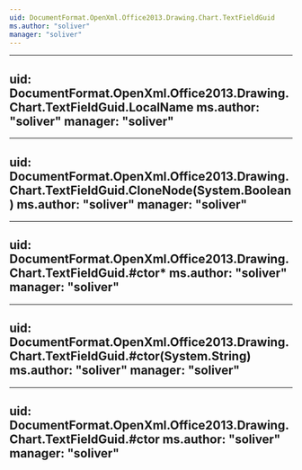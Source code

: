 ```yaml
---
uid: DocumentFormat.OpenXml.Office2013.Drawing.Chart.TextFieldGuid
ms.author: "soliver"
manager: "soliver"
---
```


---
uid: DocumentFormat.OpenXml.Office2013.Drawing.Chart.TextFieldGuid.LocalName
ms.author: "soliver"
manager: "soliver"
---

---
uid: DocumentFormat.OpenXml.Office2013.Drawing.Chart.TextFieldGuid.CloneNode(System.Boolean)
ms.author: "soliver"
manager: "soliver"
---

---
uid: DocumentFormat.OpenXml.Office2013.Drawing.Chart.TextFieldGuid.#ctor*
ms.author: "soliver"
manager: "soliver"
---

---
uid: DocumentFormat.OpenXml.Office2013.Drawing.Chart.TextFieldGuid.#ctor(System.String)
ms.author: "soliver"
manager: "soliver"
---

---
uid: DocumentFormat.OpenXml.Office2013.Drawing.Chart.TextFieldGuid.#ctor
ms.author: "soliver"
manager: "soliver"
---

